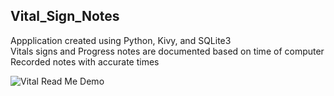 ## Vital_Sign_Notes
 Appplication created using Python, Kivy, and SQLite3  
 Vitals signs and Progress notes are documented based on time of computer  
 Recorded notes with accurate times  

![Vital Read Me Demo](https://user-images.githubusercontent.com/52366381/171141689-28e104bd-83e0-41cd-9be4-cb625c006299.JPG)
